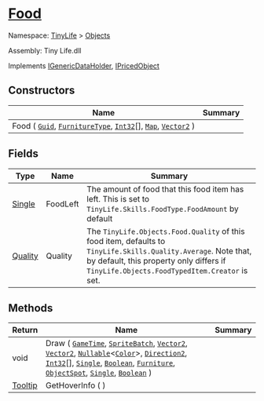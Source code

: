 # [Food](./Food.md)

Namespace: [TinyLife]() > [Objects]()

Assembly: Tiny Life.dll

Implements [IGenericDataHolder](./Food.md), [IPricedObject](./../World/IPricedObject.md)


## Constructors

| Name | Summary | 
| --- | --- | 
| Food ( [`Guid`](https://docs.microsoft.com/en-us/dotnet/api/System.Guid), [`FurnitureType`](./FurnitureType.md), [`Int32`](https://docs.microsoft.com/en-us/dotnet/api/System.Int32)[], [`Map`](./../World/Map.md), [`Vector2`](./Food.md) ) |  | 


## Fields

| Type | Name | Summary | 
| --- | --- | --- | 
| [Single](https://docs.microsoft.com/en-us/dotnet/api/System.Single) | FoodLeft | The amount of food that this food item has left.  This is set to `TinyLife.Skills.FoodType.FoodAmount` by default | 
| [Quality](./../Skills/Quality.md) | Quality | The `TinyLife.Objects.Food.Quality` of this food item, defaults to `TinyLife.Skills.Quality.Average`.  Note that, by default, this property only differs if `TinyLife.Objects.FoodTypedItem.Creator` is set. | 


## Methods

| Return | Name | Summary | 
| --- | --- | --- | 
| void | Draw ( [`GameTime`](./Food.md), [`SpriteBatch`](./Food.md), [`Vector2`](./Food.md), [`Vector2`](./Food.md), [`Nullable`](https://docs.microsoft.com/en-us/dotnet/api/System.Nullable-1)\<[`Color`](./Food.md)>, [`Direction2`](./Food.md), [`Int32`](https://docs.microsoft.com/en-us/dotnet/api/System.Int32)[], [`Single`](https://docs.microsoft.com/en-us/dotnet/api/System.Single), [`Boolean`](https://docs.microsoft.com/en-us/dotnet/api/System.Boolean), [`Furniture`](./Furniture.md), [`ObjectSpot`](./ObjectSpot.md), [`Single`](https://docs.microsoft.com/en-us/dotnet/api/System.Single), [`Boolean`](https://docs.microsoft.com/en-us/dotnet/api/System.Boolean) ) |  | 
| [Tooltip](./Food.md) | GetHoverInfo (  ) |  | 



